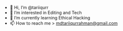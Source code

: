 - 👋 Hi, I’m @tariiqurr
- 👀 I’m interested in Editing and Tech 
- 🌱 I’m currently learning Ethical Hacking
- 📫 How to reach me > mdtariiqurrahman@gmail.com

<!---
tariiqurr/tariiqurr is a ✨ special ✨ repository because its `README.md` (this file) appears on your GitHub profile.
You can click the Preview link to take a look at your changes.
--->
